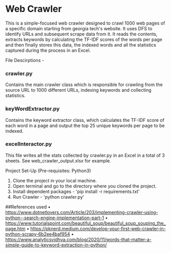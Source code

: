 # Web Crawler

This is a simple-focused web crawler designed to crawl 1000 web pages of a specific domain starting from georgia tech's website. It uses DFS to identify URLs and subsequent scrape data from it. It reads the contents, extracts keywords by calculating the TF-IDF scores of the words per page and then finally stores this data, the indexed words and all the statistics captured during the process in an Excel.

File Descirptions - 
### crawler.py
Contains the main crawler class which is responsible for crawling from the source URL to 1000 different URLs, indexing keywords and collecting statistics.

### keyWordExtractor.py
Contains the keyword extractor class, which calculates the TF-IDF score of each word in a page and output the top 25 unique keywords per page to be indexed.

### excelInteractor.py
This file writes all the stats collected by crawler.py in an Excel in a total of 3 sheets. See web_crawler_output.xlsx for example.

Project Set-Up
(Pre-requisites: Python3)
1. Clone the project in your local machine.
2. Open terminal and go to the directory where you cloned the project.
3. Install dependent packages - 'pip install -r requirements.txt'
4. Run Crawler - 'python crawler.py'

##References used
•	https://www.dotnetlovers.com/Article/203/implementing-crawler-using-python--search-engine-implementation-part-1
•	https://www.tutorialspoint.com/beautiful_soup/beautiful_soup_souping_the_page.htm
•	https://pknerd.medium.com/develop-your-first-web-crawler-in-python-scrapy-6b2ee4baf954
•	https://www.analyticsvidhya.com/blog/2020/11/words-that-matter-a-simple-guide-to-keyword-extraction-in-python/


